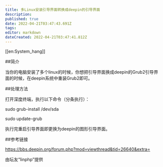 ```yaml
---
title: 多Linux安装引导界面转换成deepin的引导界面
description: 
published: true
date: 2022-04-21T03:47:43.691Z
tags: 
editor: markdown
dateCreated: 2022-04-21T03:47:41.812Z
---
```


[[en:System_hang]]


##简介

当你的电脑安装了多个linux的时候，你想把引导界面换成deepin的Grub2引导界面的时候，在deepin系统中重装Grub2即可。

##处理方法

打开深度终端，执行以下命令（分条执行）：

sudo grub-install /dev/sda

sudo update-grub

执行完重启引导界面即更换为deepin的图形引导界面。

##参考链接

https://bbs.deepin.org/forum.php?mod=viewthread&tid=26640&extra=

由坛友“linphp”提供